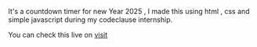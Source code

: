 It's a countdown timer for new Year 2025 , I made this using html , css and simple javascript during my codeclause internship.

You can check this live on [visit](praful-daksh.github.io/CountDown)
